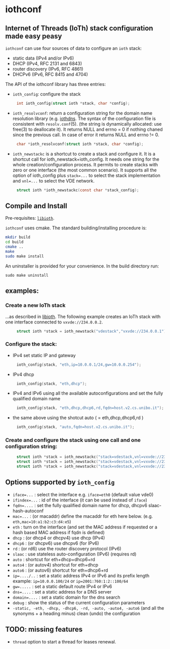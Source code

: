 # iothconf

## Internet of Threads (IoTh) stack configuration made easy peasy

`iothconf` can use four sources of data to configure an `ioth` stack:

* static data (IPv4 and/or IPv6)
* DHCP (IPv4, RFC 2131 and 6843)
* router discovery (IPv6, RFC 4861)
* DHCPv6 (IPv6, RFC 8415 and 4704)

The API of the iothconf library has three entries:

* `ioth_config`: configure the stack
```C
     int ioth_config(struct ioth *stack, char *config);
```

* `ioth_resolvconf`: return a configuration string for the domain name resolution library (e.g. [iothdns](
https://github.com/virtualsquare/iothdns). The syntax of the configuration file is consistent with `resolv.conf`(5).
(the string is dynamically allocated: use free(3) to deallocate it).
It returns NULL and errno = 0 if nothing chaned since the previous call. In case of error it returns NULL and errno != 0.

```C
     char *ioth_resolvconf(struct ioth *stack, char *config);
```

* `ioth_newstackc` is a shortcut to create a stack and configure it. 
It is a shortcut call for ioth\_newstack+ioth\_config. It needs one string for the whole
creation/configuration process. It permits to create stacks with zero or one interface (the most common scenario).
It supports all the option of ioth\_config plus `stack=...` to select the stack implementation and `vnl=...` to
select the VDE network.

```C
     struct ioth *ioth_newstackc(const char *stack_config);
```

## Compile and Install

Pre-requisites: [`libioth`](https://github.com/virtualsquare/libioth).

`iothconf` uses cmake. The standard building/installing procedure is:

```bash
mkdir build
cd build
cmake ..
make
sudo make install
```

An uninstaller is provided for your convenience. In the build directory run:
```
sudo make uninstall
```

## examples:

### Create a new IoTh stack
...as described in [libioth](https://github.com/virtualsquare/libioth).
The following example creates an IoTh stack with one interface connected to `vxvde://234.0.0.2`.

```C
     struct ioth *stack = ioth_newstack("vdestack","vxvde://234.0.0.1");
```

### Configure the stack:

* IPv4 set static IP and gateway

```C
     ioth_config(stack, "eth,ip=10.0.0.1/24,gw=10.0.0.254");
```

* IPv4 dhcp

```C
     ioth_config(stack, "eth,dhcp");
```

* IPv4 and IPv6 using all the available autoconfigurations and set the fully qualified domain name

```C
     ioth_config(stack, "eth,dhcp,dhcp6,rd,fqdn=host.v2.cs.unibo.it");
```

* the same above using the shotcut auto ( = eth,dhcp,dhcp6,rd )

```C
     ioth_config(stack, "auto,fqdn=host.v2.cs.unibo.it");
```

### Create and configure the stack using one call and one configuration string:

```C
     struct ioth *stack = ioth_newstackc("stack=vdestack,vnl=vxvde://234.0.0.1,eth,ip=10.0.0.1/24,gw=10.0.0.254");
     struct ioth *stack = ioth_newstackc("stack=vdestack,vnl=vxvde://234.0.0.1,eth,dhcp");
     struct ioth *stack = ioth_newstackc("stack=vdestack,vnl=vxvde://234.0.0.1,auto,fqdn=host.v2.cs.unibo.it");
```

## Options supported by `ioth_config`
 *   `iface=...` : select the interface e.g. `iface=eth0` (default value vde0)
 *   `ifindex=...` : id of the interface (it can be used instead of `iface`)
 *   `fqdn=....` : set the fully qualified domain name for dhcp, dhcpv6 slaac-hash-autoconf
 *   `mac=...` : (or macaddr) define the macaddr for eth here below. (e.g. `eth,mac=10:a1:b2:c3:d4:e5`)
 *   `eth` : turn on the interface (and set the MAC address if requested  or a hash based MAC address if fqdn is defined)
 *   `dhcp` : (or dhcp4 or dhcpv4) use dhcp (IPv4)
 *   `dhcp6` : (or dhcpv6) use dhcpv6 (for IPv6)
 *   `rd` : (or rd6) use the router discovery protocol (IPv6)
 *   `slaac` : use stateless auto-configuration (IPv6) (requires rd)
 *   `auto` : shortcut for eth+dhcp+dhcp6+rd
 *   `auto4` : (or autov4) shortcut for eth+dhcp
 *   `auto6` : (or autov6) shortcut for eth+dhcp6+rd
 *   `ip=..../..` : set a static address IPv4 or IPv6 and its prefix length example: `ip=10.0.0.100/24`  or `ip=2001:760:1:2::100/64`
 *   `gw=.....` : set a static default route IPv4 or IPv6
 *   `dns=....` : set a static address for a DNS server
 *   `domain=....` : set a static domain for the dns search
 *   `debug` : show the status of the current configuration parameters
 *   `-static, -eth, -dhcp, -dhcp6, -rd, -auto, -auto4, -auto6` (and all the synonyms + a heading minus) clean (undo) the configuration

## TODO: missing features

* `thread` option to start a thread for leases renewal.
